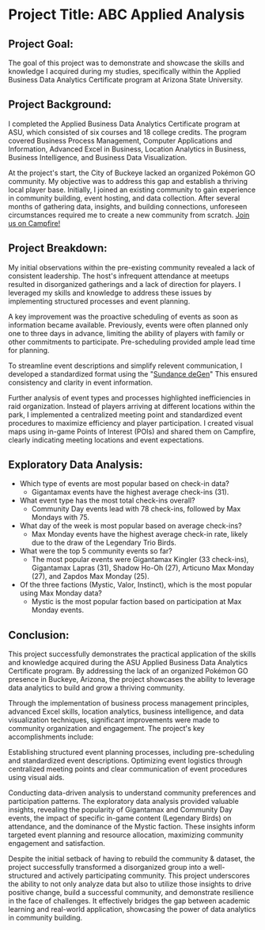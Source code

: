 # Project Title: ABC Applied Analysis

## Project Goal:
The goal of this project was to demonstrate and showcase the skills and knowledge I acquired during my studies, specifically within the Applied Business Data Analytics Certificate program at Arizona State University.

## Project Background:
I completed the Applied Business Data Analytics Certificate program at ASU, which consisted of six courses and 18 college credits.  The program covered Business Process Management, Computer Applications and Information, Advanced Excel in Business, Location Analytics in Business, Business Intelligence, and Business Data Visualization.

At the project's start, the City of Buckeye lacked an organized Pokémon GO community. My objective was to address this gap and establish a thriving local player base. Initially, I joined an existing community to gain experience in community building, event hosting, and data collection. After several months of gathering data, insights, and building connections, unforeseen circumstances required me to create a new community from scratch. [Join us on Campfire!](https://campfire.onelink.me/eBr8?af_dp=campfire://&af_force_deeplink=true&deep_link_sub1=cj1jbHVicyZjPTU2NTY0MjI4LTc0YmMtNDZkZC1iZTU1LWQ3NjIyOTc3ZGM1NSZpPXRydWU=)

## Project Breakdown:
My initial observations within the pre-existing community revealed a lack of consistent leadership. The host's infrequent attendance at meetups resulted in disorganized gatherings and a lack of direction for players. I leveraged my skills and knowledge to address these issues by implementing structured processes and event planning.

A key improvement was the proactive scheduling of events as soon as information became available. Previously, events were often planned only one to three days in advance, limiting the ability of players with family or other commitments to participate. Pre-scheduling provided ample lead time for planning.

To streamline event descriptions and simplify relevent communication, I developed a standardized format using the "[Sundance deGen](https://github.com/00xJS/sundance-dgen)" This ensured consistency and clarity in event information.

Further analysis of event types and processes highlighted inefficiencies in raid organization. Instead of players arriving at different locations within the park, I implemented a centralized meeting point and standardized event procedures to maximize efficiency and player participation. I created visual maps using in-game Points of Interest (POIs) and shared them on Campfire, clearly indicating meeting locations and event expectations.

## Exploratory Data Analysis: 
- Which type of events are most popular based on check-in data?
  - Gigantamax events have the highest average check-ins (31).
- What event type has the most total check-ins overall?
  - Community Day events lead with 78 check-ins, followed by Max Mondays with 75.
- What day of the week is most popular based on average check-ins?
  - Max Monday events have the highest average check-in rate, likely due to the draw of the Legendary Trio Birds.
- What were the top 5 community events so far?
  - The most popular events were Gigantamax Kingler (33 check-ins), Gigantamax Lapras (31), Shadow Ho-Oh (27), Articuno Max Monday (27), and Zapdos Max Monday (25).
- Of the three factions (Mystic, Valor, Instinct), which is the most popular using Max Monday data?
  - Mystic is the most popular faction based on participation at Max Monday events.

## Conclusion:
This project successfully demonstrates the practical application of the skills and knowledge acquired during the ASU Applied Business Data Analytics Certificate program. By addressing the lack of an organized Pokémon GO presence in Buckeye, Arizona, the project showcases the ability to leverage data analytics to build and grow a thriving community.

Through the implementation of business process management principles, advanced Excel skills, location analytics, business intelligence, and data visualization techniques, significant improvements were made to community organization and engagement. The project's key accomplishments include:

Establishing structured event planning processes, including pre-scheduling and standardized event descriptions.
Optimizing event logistics through centralized meeting points and clear communication of event procedures using visual aids.

Conducting data-driven analysis to understand community preferences and participation patterns.
The exploratory data analysis provided valuable insights, revealing the popularity of Gigantamax and Community Day events, the impact of specific in-game content (Legendary Birds) on attendance, and the dominance of the Mystic faction. These insights inform targeted event planning and resource allocation, maximizing community engagement and satisfaction.

Despite the initial setback of having to rebuild the community & dataset, the project successfully transformed a disorganized group into a well-structured and actively participating community. This project underscores the ability to not only analyze data but also to utilize those insights to drive positive change, build a successful community, and demonstrate resilience in the face of challenges. It effectively bridges the gap between academic learning and real-world application, showcasing the power of data analytics in community building.
